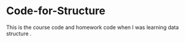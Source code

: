 # Code-for-Structure
This is the course code and homework code when I was learning data structure .
